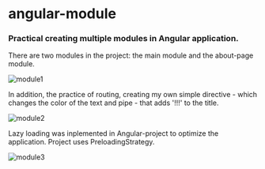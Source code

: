 # angular-module

### Practical creating multiple modules in Angular application.

There are two modules in the project: the main module and the about-page module.

![module1](https://user-images.githubusercontent.com/58369971/111069602-7bcf8f00-84d6-11eb-9eaf-58d9be4a9485.png)

In addition, the practice of routing, creating my own simple directive - which changes the color of the text and pipe - that adds '!!!' to the title.

![module2](https://user-images.githubusercontent.com/58369971/111069604-7c682580-84d6-11eb-9995-23b91d1dcca2.png)

Lazy loading was inplemented in Angular-project to optimize the application. Project uses PreloadingStrategy.

![module3](https://user-images.githubusercontent.com/58369971/111069697-eda7d880-84d6-11eb-8911-f3ac63e20a8b.png)
